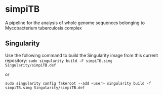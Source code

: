 # simpiTB
A pipeline for the analysis of whole genome sequences belonging to Mycobacterium tuberculosis complex

## Singularity
Use the following command to build the Singularity image from this current repository:
`sudo singularity build -F simpiTB.simg Singularity/simpiTB.def`

or 

`sudo singularity config fakeroot --add <user>
singularity build -f simpiTB.simg Singularity/simpiTB.def`

